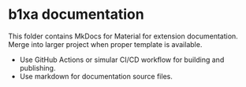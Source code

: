 
# b1xa documentation

This folder contains MkDocs for Material for extension documentation.  Merge into larger project
when proper template is available.

* Use GitHub Actions or simular CI/CD workflow for building and publishing.
* Use markdown for documentation source files. 
